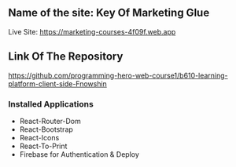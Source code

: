 ## Name of the site: Key Of Marketing Glue

 Live Site: https://marketing-courses-4f09f.web.app

## Link Of The Repository 
https://github.com/programming-hero-web-course1/b610-learning-platform-client-side-Fnowshin


### Installed Applications

 * React-Router-Dom
 * React-Bootstrap
 * React-Icons
 * React-To-Print
 * Firebase for Authentication & Deploy 


